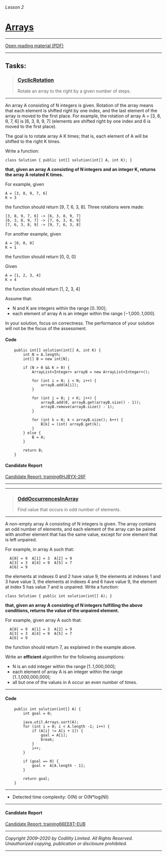 _Lesson 2_
# [Arrays](https://app.codility.com/programmers/lessons/2-arrays/)
***
[Open reading material (PDF)](https://codility.com/media/train/0-Arrays.pdf)
***
## Tasks:
> ### [CyclicRotation](https://app.codility.com/programmers/lessons/2-arrays/cyclic_rotation/)
> Rotate an array to the right by a given number of steps.
---
An array A consisting of N integers is given. Rotation of the array means that each element is shifted right by one index, and the last element of the array is moved to the first place. For example, the rotation of array A = [3, 8, 9, 7, 6] is [6, 3, 8, 9, 7] (elements are shifted right by one index and 6 is moved to the first place).

The goal is to rotate array A K times; that is, each element of A will be shifted to the right K times.

Write a function:

`class Solution { public int[] solution(int[] A, int K); }`

**that, given an array A consisting of N integers and an integer K, returns the array A rotated K times.**

For example, given

    A = [3, 8, 9, 7, 6]
    K = 3
the function should return [9, 7, 6, 3, 8]. Three rotations were made:

    [3, 8, 9, 7, 6] -> [6, 3, 8, 9, 7]
    [6, 3, 8, 9, 7] -> [7, 6, 3, 8, 9]
    [7, 6, 3, 8, 9] -> [9, 7, 6, 3, 8]
For another example, given

    A = [0, 0, 0]
    K = 1
the function should return [0, 0, 0]

Given

    A = [1, 2, 3, 4]
    K = 4
the function should return [1, 2, 3, 4]

Assume that:

* N and K are integers within the range [0..100];
* each element of array A is an integer within the range [−1,000..1,000].

In your solution, focus on correctness. The performance of your solution will not be the focus of the assessment.

#### Code
```
    public int[] solution(int[] A, int K) {
        int N = A.length;
        int[] B = new int[N];

        if (N > 0 && K > 0) {
            ArrayList<Integer> arrayB = new ArrayList<Integer>();

            for (int i = 0; i < N; i++) {
                arrayB.add(A[i]);
            }

            for (int j = 0; j < K; j++) {
                arrayB.add(0, arrayB.get(arrayB.size() - 1));
                arrayB.remove(arrayB.size() - 1);
            }

            for (int k = 0; k < arrayB.size(); k++) {
                B[k] = (int) arrayB.get(k);
            }
        } else {
            B = A;
        }

        return B;
    }
```
#### Candidate Report
[Candidate Report: training6HJBYX-26F](https://app.codility.com/demo/results/training6HJBYX-26F/)

***
***

> ### [OddOccurrencesInArray](https://app.codility.com/programmers/lessons/2-arrays/odd_occurrences_in_array/)
> Find value that occurs in odd number of elements.
---
A non-empty array A consisting of N integers is given. The array contains an odd number of elements, and each element of the array can be paired with another element that has the same value, except for one element that is left unpaired.

For example, in array A such that:

```
  A[0] = 9  A[1] = 3  A[2] = 9
  A[3] = 3  A[4] = 9  A[5] = 7
  A[6] = 9
```
the elements at indexes 0 and 2 have value 9,
the elements at indexes 1 and 3 have value 3,
the elements at indexes 4 and 6 have value 9,
the element at index 5 has value 7 and is unpaired.
Write a function:

`class Solution { public int solution(int[] A); }`

**that, given an array A consisting of N integers fulfilling the above conditions, returns the value of the unpaired element.**

For example, given array A such that:

```
  A[0] = 9  A[1] = 3  A[2] = 9
  A[3] = 3  A[4] = 9  A[5] = 7
  A[6] = 9
```

the function should return 7, as explained in the example above.

Write an **efficient** algorithm for the following assumptions:

* N is an odd integer within the range [1..1,000,000];
* each element of array A is an integer within the range [1..1,000,000,000];
* all but one of the values in A occur an even number of times.

***
#### Code
```
    public int solution(int[] A) {
        int goal = 0;

        java.util.Arrays.sort(A);
        for (int i = 0; i < A.length -1; i++) {
            if (A[i] != A[i + 1]) {
                goal = A[i];
                break;
            }
            i++;
        }

        if (goal == 0) {
            goal =  A[A.length - 1];
        }

        return goal;
    }
```
***
* Detected time complexity:  O(N) or O(N*log(N))  
***
#### Candidate Report
[Candidate Report: training66EE8T-EUB](https://app.codility.com/demo/results/training66EE8T-EUB/)
***
_Copyright 2009–2020 by Codility Limited. All Rights Reserved. Unauthorized copying, publication or disclosure prohibited._
***
